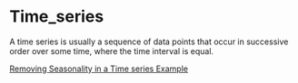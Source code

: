 # Time_series
A time series is usually a sequence of data points that occur in successive order over some time, where the time interval is equal.

[Removing Seasonality in a Time series Example]("https://sirwilliam254.github.io/Time_series----Python-R----/DEseasonalizing_py.html")

